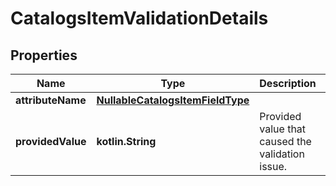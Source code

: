 
# CatalogsItemValidationDetails

## Properties
| Name | Type | Description | Notes |
| ------------ | ------------- | ------------- | ------------- |
| **attributeName** | [**NullableCatalogsItemFieldType**](NullableCatalogsItemFieldType.md) |  |  |
| **providedValue** | **kotlin.String** | Provided value that caused the validation issue. |  |



